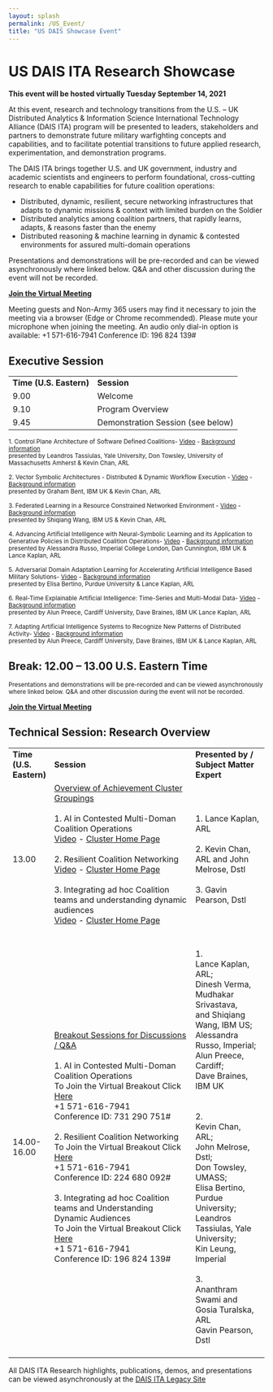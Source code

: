 ```yaml
---
layout: splash
permalink: /US_Event/
title: "US DAIS Showcase Event"
---
```


# US DAIS ITA Research Showcase
**This event will be hosted virtually Tuesday September 14, 2021**

At this event, research and technology transitions from the U.S. – UK Distributed Analytics & Information Science International Technology Alliance (DAIS ITA) program will be presented to leaders, stakeholders and partners to demonstrate future military warfighting concepts and capabilities, and to facilitate potential transitions to future applied research, experimentation, and demonstration programs.

The DAIS ITA brings together U.S. and UK government, industry and academic scientists and engineers to perform foundational, cross-cutting research to enable
capabilities for future coalition operations:
* Distributed, dynamic, resilient, secure networking infrastructures that adapts to dynamic missions & context with limited burden on the Soldier
* Distributed analytics among coalition partners, that rapidly learns, adapts, & reasons faster than the enemy
* Distributed reasoning & machine learning in dynamic & contested environments for assured multi-domain operations

Presentations and demonstrations will be pre-recorded and can be viewed asynchronously where linked below. Q&A and other discussion during the event will not be recorded.

**[Join the Virtual Meeting](https://dod.teams.microsoft.us/l/meetup-join/19%3adod%3ameeting_0fed6cfc8ae7410c9a276784fcc93562%40thread.v2/0?context=%7b%22Tid%22%3a%22fae6d70f-954b-4811-92b6-0530d6f84c43%22%2c%22Oid%22%3a%22a6694193-6939-40c0-ad1d-9576c75ac310%22%7d)**

Meeting guests and Non-Army 365 users may find it necessary to join the meeting via a browser (Edge or Chrome recommended). Please mute your microphone when joining the meeting. An audio only dial-in option is available:
+1 571-616-7941   Conference ID: 196 824 139#

## Executive Session

<table>
  <tbody>
    <tr>
      <td><b>Time (U.S. Eastern)</b></td>
      <td><b>Session</b></td>
    </tr>
    <tr>
      <td>9.00</td>
      <td>Welcome</td>
    </tr>
    <tr>
      <td>9.10</td>
      <td>Program Overview</td>
    </tr>
    <tr>
      <td>9.45</td>
      <td>Demonstration Session (see below)</td>     
    </tr>
  </tbody>
</table>


<sub>1.	Control Plane Architecture of Software Defined Coalitions- [Video](https://ibm.box.com/v/Showcase-2a08-video) - [Background information](/2a08/)<br>
    presented by Leandros Tassiulas, Yale University, Don Towsley, University of Massachusetts Amherst & Kevin Chan, ARL

<sub>2.	Vector Symbolic Architectures - Distributed & Dynamic Workflow Execution - [Video](https://ibm.box.com/v/Showcase-1a11-US-video) - [Background information](/1a11/)<br> 
    presented by Graham Bent, IBM UK & Kevin Chan, ARL
  
 <sub>3.	Federated Learning in a Resource Constrained Networked Environment - [Video](https://ibm.box.com/v/Showcase-1a08-video) - [Background information](/1a08/)<br>
    presented by Shiqiang Wang, IBM US & Kevin Chan, ARL

<sub>4.	Advancing Artificial Intelligence with Neural-Symbolic Learning and its Application to Generative Policies in Distributed Coalition Operations- [Video](https://ibm.box.com/v/Showcase-1c02-video) - [Background information](/1c02/)<br>
    presented by Alessandra Russo, Imperial College London, Dan Cunnington, IBM UK & Lance Kaplan, ARL   
   
<sub>5.	Adversarial Domain Adaptation Learning for Accelerating Artificial Intelligence Based Military Solutions- [Video](https://ibm.box.com/v/Showcase-2c01-video) - [Background information](/2c01/)<br>
    presented by Elisa Bertino, Purdue University  & Lance Kaplan, ARL

<sub>6.	Real-Time Explainable Artificial Intelligence: Time-Series and Multi-Modal Data- [Video](https://ibm.box.com/v/Showcase-1d01-video) - [Background information](/1d01/)<br>
    presented by Alun Preece, Cardiff University, Dave Braines, IBM UK Lance Kaplan, ARL

<sub>7.	Adapting Artificial Intelligence Systems to Recognize New Patterns of Distributed Activity- [Video](https://ibm.box.com/v/Showcase-1c16-video) - [Background information](/1c16/)<br>
    presented by Alun Preece, Cardiff University, Dave Braines, IBM UK & Lance Kaplan, ARL</sub>

## Break: 12.00 – 13.00 U.S. Eastern Time<br>

<sub>Presentations and demonstrations will be pre-recorded and can be viewed asynchronously where linked below. Q&A and other discussion during the event will not be recorded.<br>

**[Join the Virtual Meeting](https://dod.teams.microsoft.us/l/meetup-join/19%3adod%3ameeting_0fed6cfc8ae7410c9a276784fcc93562%40thread.v2/0?context=%7b%22Tid%22%3a%22fae6d70f-954b-4811-92b6-0530d6f84c43%22%2c%22Oid%22%3a%22a6694193-6939-40c0-ad1d-9576c75ac310%22%7d)**
  
## Technical Session: Research Overview
<table>
   <col style="width: 10%;">
   <col style="width: 60%;">
   <col style="width: 30%;">
   <tbody>
    <tr>
      <td><b>Time (U.S. Eastern)</b></td>
      <td><b>Session&nbsp;&nbsp;&nbsp;&nbsp;&nbsp;&nbsp;&nbsp;</b></td>
      <td><b>Presented by / Subject Matter Expert</b></td>
    </tr>
    <tr>
      <td>13.00</td>
      <td><u>Overview of Achievement Cluster Groupings</u><br><br>        
      1. AI in Contested Multi-Doman Coalition Operations<br>
        <a href="">
          Video</a> - 
        <a href="https://dais-legacy.org/AI_Cluster/">
          Cluster Home Page</a><br><br>
      2. Resilient Coalition Networking<br>
         <a href="">
          Video</a> - 
        <a href="https://dais-legacy.org/Resiliant_Cluster/">
          Cluster Home Page</a><br><br>
      3. Integrating ad hoc Coalition teams and understanding dynamic audiences<br>
         <a href="">
          Video</a> - 
        <a href="https://dais-legacy.org/Integrating_Cluster/">
          Cluster Home Page</a><br><br>
        </td>
      <td><br>
      1. Lance Kaplan, ARL<br><br>
      2. Kevin Chan, ARL and John Melrose, Dstl<br><br>
      3. Gavin Pearson, Dstl<br><br></td>
    </tr>
    <tr>
      <td>14.00-16.00</td>
      <td><u>Breakout Sessions for Discussions / Q&A</u><br><br>
        1.	AI in Contested Multi-Doman Coalition Operations<br>
          To Join the Virtual Breakout Click 
        <a href="https://dod.teams.microsoft.us/l/meetup-join/19%3adod%3ameeting_c329a1a018a046379a57f3635b035b5e%40thread.v2/0?context=%7b%22Tid%22%3a%22fae6d70f-954b-4811-92b6-0530d6f84c43%22%2c%22Oid%22%3a%22a6694193-6939-40c0-ad1d-9576c75ac310%22%7d">Here</a><br>
        +1 571-616-7941<br>
        Conference ID: 731 290 751#<br><br>
         2. Resilient Coalition Networking<br>
              To Join the Virtual Breakout Click <a href="https://dod.teams.microsoft.us/l/meetup-join/19%3adod%3ameeting_1ba6e09eb30c44dbb0f8e92d31529999%40thread.v2/0?context=%7b%22Tid%22%3a%22fae6d70f-954b-4811-92b6-0530d6f84c43%22%2c%22Oid%22%3a%22a6694193-6939-40c0-ad1d-9576c75ac310%22%7d">Here</a><br>
    +1 571-616-7941<br>
     Conference ID: 224 680 092#<br><br>
         3.	Integrating ad hoc Coalition teams and Understanding Dynamic Audiences<br>
              To Join the Virtual Breakout Click <a href="https://dod.teams.microsoft.us/l/meetup-join/19%3adod%3ameeting_0fed6cfc8ae7410c9a276784fcc93562%40thread.v2/0?context=%7b%22Tid%22%3a%22fae6d70f-954b-4811-92b6-0530d6f84c43%22%2c%22Oid%22%3a%22a6694193-6939-40c0-ad1d-9576c75ac310%22%7d">Here</a><br>
  +1 571-616-7941<br>
  Conference ID: 196 824 139#<br></td> 
      <td><br>
      1. <br>Lance Kaplan, ARL;<br> Dinesh Verma, Mudhakar Srivastava,<br> and Shiqiang Wang, IBM US;<br> Alessandra Russo, Imperial;<br> Alun Preece, Cardiff;<br> Dave Braines, IBM UK<br><br><br>
      2. <br>Kevin Chan, ARL;<br>John Melrose, Dstl;<br>Don Towsley, UMASS; <br>Elisa Bertino, Purdue University; <br>Leandros Tassiulas, Yale University; <br>Kin Leung, Imperial<br><br>
      3. <br>Ananthram Swami and Gosia Turalska, ARL<br>Gavin Pearson, Dstl<br><br></td>
    </tr>
  </tbody>
</table>

All DAIS ITA Research highlights, publications, demos, and presentations can be viewed asynchronously at the [DAIS ITA Legacy Site](https://dais-legacy.org/)
  

